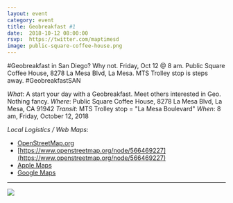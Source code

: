 ```yaml
---
layout: event
category: event
title: Geobreakfast #1
date:  2018-10-12 08:00:00
rsvp:  https://twitter.com/maptimesd
image: public-square-coffee-house.png
---
```


#Geobreakfast in San Diego?  Why not.  Friday, Oct 12 @ 8 am. Public Square Coffee House, 8278 La Mesa Blvd, La Mesa.  MTS Trolley stop is steps away.  #GeobreakfastSAN

*What*: A start your day with a Geobreakfast.  Meet others interested in Geo.  Nothing fancy.
*Where*: Public Square Coffee House, 8278 La Mesa Blvd, La Mesa, CA  91942
*Transit*:  MTS Trolley stop = "La Mesa Boulevard"
*When*: 8 am, Friday, October 12, 2018
<br>

*Local Logistics / Web Maps*:
 * [OpenStreetMap.org](https://www.openstreetmap.org/search?query=La%20Mesa%2C%20Ca#map=18/32.76483/-117.01910)
 * [https://www.openstreetmap.org/node/566469227](https://www.openstreetmap.org/node/566469227)
 * [Apple Maps](https://maps.apple.com/?address=8278%20La%20Mesa%20Blvd,%20La%20Mesa,%20CA%20%2091942,%20United%20States&auid=1402800664150147566&ll=32.765067,-117.019494&lsp=9902&q=Public%20Square%20Coffee%20House&t=m)
 * [Google Maps](https://www.google.com/maps/place/Public+Square+Coffee+House,+8278+La+Mesa+Blvd,+La+Mesa,+CA+91942/@32.7650192,-117.0195164,17z/data=!4m2!3m1!1s0x80d9573cc41c42a5:0x6afa58e47f95d7a7)

 ---

 ![](/sandiego/img/public-square-coffee-house.png)

